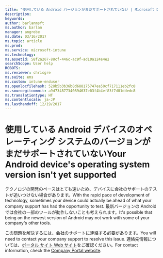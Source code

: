 ```yaml
---
title: "使用している Android バージョンがまだサポートされていない | Microsoft Docs"
description: 
keywords: 
author: barlanmsft
ms.author: barlan
manager: angrobe
ms.date: 03/16/2017
ms.topic: article
ms.prod: 
ms.service: microsoft-intune
ms.technology: 
ms.assetid: 58f2a207-88cf-446c-ac9f-ad10a124e4e2
searchScope: User help
ROBOTS: 
ms.reviewer: chrisgre
ms.suite: ems
ms.custom: intune-enduser
ms.openlocfilehash: 528b5b3b36b8d688175747ea50cf717111eb2fc8
ms.sourcegitcommit: a9d734877340894637e03f4b4ef83f7d01ddedc8
ms.translationtype: HT
ms.contentlocale: ja-JP
ms.lasthandoff: 12/19/2017
---
```

# <a name="your-android-devices-operating-system-version-isnt-yet-supported"></a><span data-ttu-id="3c8d9-102">使用している Android デバイスのオペレーティング システムのバージョンがまだサポートされていない</span><span class="sxs-lookup"><span data-stu-id="3c8d9-102">Your Android device's operating system version isn't yet supported</span></span>

<span data-ttu-id="3c8d9-103">テクノロジの開発のペースはとても速いため、デバイスに会社のサポートのテストが追いつけない場合があります。</span><span class="sxs-lookup"><span data-stu-id="3c8d9-103">With the rapid pace of development of technology, sometimes your device could actually be ahead of what your company support has had the opportunity to test.</span></span> <span data-ttu-id="3c8d9-104">最新バージョンの Android では会社の一部のツールが動作しないことも考えられます。</span><span class="sxs-lookup"><span data-stu-id="3c8d9-104">It's possible that being on the newest version of Android may not work with some of your company's other tools.</span></span>

<span data-ttu-id="3c8d9-105">この問題を解決するには、会社のサポートに連絡する必要があります。</span><span class="sxs-lookup"><span data-stu-id="3c8d9-105">You will need to contact your company support to resolve this issue.</span></span> <span data-ttu-id="3c8d9-106">連絡先情報については、[ポータル サイト Web サイト](https://portal.manage.microsoft.com#HelpDeskDialog)をご確認ください。</span><span class="sxs-lookup"><span data-stu-id="3c8d9-106">For contact information, check the [Company Portal website](https://portal.manage.microsoft.com#HelpDeskDialog).</span></span>
